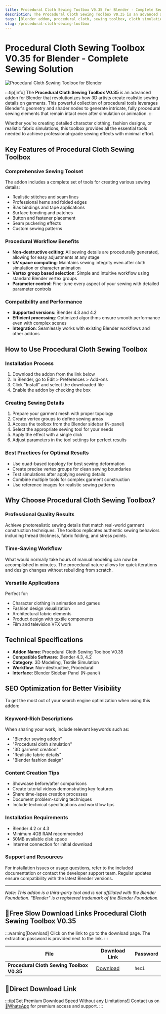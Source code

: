 ```yaml
---
title: Procedural Cloth Sewing Toolbox V0.35 for Blender - Complete Sewing Solution
description: The Procedural Cloth Sewing Toolbox V0.35 is an advanced addon for Blender that revolutionizes how 3D artists create realistic sewing details on garments. This powerful collection of procedural tools leverages Blender's geometry and shader nodes to generate intricate, fully procedural sewing elements.
tags: [Blender addon, procedural cloth, sewing toolbox, cloth simulation, 3D garment creation, fabric simulation, Blender tools]
slug: /procedural-cloth-sewing-toolbox
---
```

<!--Above is frontmatter Part-generate depend on content meet Google Seo, you need to balance automation efficiency with Google’s core ranking factors—especially E-E-A-T (Experience, Expertise, Authoritativeness, Trustworthiness), -->

<!--First Part-This is Title -->
# Procedural Cloth Sewing Toolbox V0.35 for Blender - Complete Sewing Solution

<!--Second Part-This is First Banner -->
![Procedural Cloth Sewing Toolbox for Blender](https://www.gfxcamp.com/wp-content/uploads/2025/08/Procedural-Cloth-Sewing-Toolbox.jpg)

:::tip[info]
The **Procedural Cloth Sewing Toolbox V0.35** is an advanced addon for Blender that revolutionizes how 3D artists create realistic sewing details on garments. This powerful collection of procedural tools leverages Blender's geometry and shader nodes to generate intricate, fully procedural sewing elements that remain intact even after simulation or animation.
:::

Whether you're creating detailed character clothing, fashion designs, or realistic fabric simulations, this toolbox provides all the essential tools needed to achieve professional-grade sewing effects with minimal effort.

## Key Features of Procedural Cloth Sewing Toolbox

### Comprehensive Sewing Toolset
The addon includes a complete set of tools for creating various sewing details:
- Realistic stitches and seam lines
- Professional hems and folded edges
- Bias bindings and tape applications
- Surface bonding and patches
- Button and fastener placement
- Seam puckering effects
- Custom sewing patterns

### Procedural Workflow Benefits
- **Non-destructive editing**: All sewing details are procedurally generated, allowing for easy adjustments at any stage
- **UV space computing**: Maintains sewing integrity even after cloth simulation or character animation
- **Vertex group based selection**: Simple and intuitive workflow using standard Blender vertex groups
- **Parameter control**: Fine-tune every aspect of your sewing with detailed parameter controls

### Compatibility and Performance
- **Supported versions**: Blender 4.3 and 4.2
- **Efficient processing**: Optimized algorithms ensure smooth performance even with complex scenes
- **Integration**: Seamlessly works with existing Blender workflows and other addons

## How to Use Procedural Cloth Sewing Toolbox

### Installation Process
1. Download the addon from the link below
2. In Blender, go to Edit > Preferences > Add-ons
3. Click "Install" and select the downloaded file
4. Enable the addon by checking the box

### Creating Sewing Details
1. Prepare your garment mesh with proper topology
2. Create vertex groups to define sewing areas
3. Access the toolbox from the Blender sidebar (N-panel)
4. Select the appropriate sewing tool for your needs
5. Apply the effect with a single click
6. Adjust parameters in the tool settings for perfect results

### Best Practices for Optimal Results
- Use quad-based topology for best sewing deformation
- Create precise vertex groups for clean sewing boundaries
- Test simulations after applying sewing details
- Combine multiple tools for complex garment construction
- Use reference images for realistic sewing patterns

## Why Choose Procedural Cloth Sewing Toolbox?

### Professional Quality Results
Achieve photorealistic sewing details that match real-world garment construction techniques. The toolbox replicates authentic sewing behaviors including thread thickness, fabric folding, and stress points.

### Time-Saving Workflow
What would normally take hours of manual modeling can now be accomplished in minutes. The procedural nature allows for quick iterations and design changes without rebuilding from scratch.

### Versatile Applications
Perfect for:
- Character clothing in animation and games
- Fashion design visualization
- Architectural fabric elements
- Product design with textile components
- Film and television VFX work

## Technical Specifications

- **Addon Name**: Procedural Cloth Sewing Toolbox V0.35
- **Compatible Software**: Blender 4.3, 4.2
- **Category**: 3D Modeling, Textile Simulation
- **Workflow**: Non-destructive, Procedural
- **Interface**: Blender Sidebar Panel (N-panel)

## SEO Optimization for Better Visibility

To get the most out of your search engine optimization when using this addon:

### Keyword-Rich Descriptions
When sharing your work, include relevant keywords such as:
- "Blender sewing addon"
- "Procedural cloth simulation"
- "3D garment creation"
- "Realistic fabric details"
- "Blender fashion design"

### Content Creation Tips
- Showcase before/after comparisons
- Create tutorial videos demonstrating key features
- Share time-lapse creation processes
- Document problem-solving techniques
- Include technical specifications and workflow tips


### Installation Requirements
- Blender 4.2 or 4.3
- Minimum 4GB RAM recommended
- 50MB available disk space
- Internet connection for initial download

### Support and Resources
For installation issues or usage questions, refer to the included documentation or contact the developer support team. Regular updates ensure compatibility with the latest Blender versions.

---

*Note: This addon is a third-party tool and is not affiliated with the Blender Foundation. "Blender" is a registered trademark of the Blender Foundation.*

<!-- The Last Part-Download -->
## 🐌Free Slow Download Links Procedural Cloth Sewing Toolbox V0.35

:::warning[Download]
Click on the link to go to the download page. The extraction password is provided next to the link.
:::

| File                       | Download Link                                                              | Password |
| -------------------------- | -------------------------------------------------------------------------- | -------- |
| **Procedural Cloth Sewing Toolbox V0.35** | [Download](https://pan.baidu.com/s/1TXYXYtg7RWCESOlL1LHJIA?pwd=heci) | `heci`   |

## 🚀Direct Download Link
:::tip[Get Premium Download Speed Without any Limitations!]
Contact us on [💬WhatsApp](https://wa.me/+8613237610083) for premium  access and support.
:::